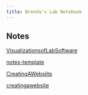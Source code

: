 ```yaml
---
title: Brenda's Lab Notebook
---
```


## Notes
[VisualizationsofLabSoftware](docs/VisualizationsofLabSoftware)


[notes-template](docs/notes-template)


[CreatingAWebsiite](docs/CreatingAWebsiite)


[creatingawebsite](docs/creatingawebsite)


